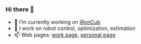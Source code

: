 ### Hi there 👋

- 🔭 I’m currently working on [iRonCub](https://ami.iit.it/aerial-humanoid-robotics)
- 🌱 I work on robot control, optimization, estimation
- 📫 Web pages: [work page](https://www.iit.it/people-details/-/people/gabriele-nava), [personal page](https://gabrielenava.github.io/)
